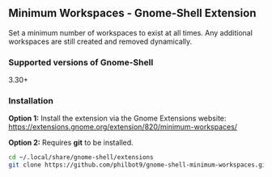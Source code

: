 ## Minimum Workspaces - Gnome-Shell Extension

Set a minimum number of workspaces to exist at all times. Any additional workspaces are still created and removed dynamically.

### Supported versions of Gnome-Shell

3.30+

### Installation

**Option 1:** Install the extension via the Gnome Extensions website:
<https://extensions.gnome.org/extension/820/minimum-workspaces/>

**Option 2:** Requires **git** to be installed.

```bash
cd ~/.local/share/gnome-shell/extensions
git clone https://github.com/philbot9/gnome-shell-minimum-workspaces.git minimum-workspaces@philbot9.github.com
```
